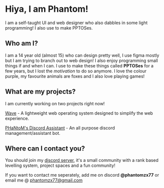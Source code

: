 # Hiya, I am Phantom!
I am a self-taught UI and web designer who also dabbles in some light programming! I also use to make PPTOSes.
## Who am I?
I am a 14 year old (almost 15) who can design pretty well, I use figma mostly but I am trying to branch out to web design! I also enjoy programming small things if and when I can. I use to make these things called **PPTOSes** for a few years, but I lost the _motivation_ to do so anymore. I love the colour purple, my favourite animals are foxes and I also love playing games!
## What are my projects?
I am currently working on two projects right now!

[Wave](https://www.google.com/) - A lightweight web operating system designed to simplify the web experience.

[PHaNtoM's Discord Assistant](https://www.google.com/) - An all purpose discord management/assistant bot.
## Where can I contact you?
You should join my [discord server](https://discord.gg/invite/SHk6UyZp7T), it's a small community with a rank based levelling system, project spaces and a fun community!

If you want to contact me seperately, add me on discord **@phantomzx77** or email me @ phantomzx77@gmail.com
